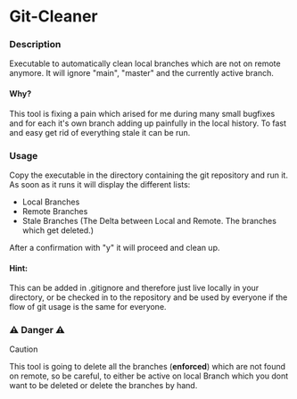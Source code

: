 # Git-Cleaner 

### Description
Executable to automatically clean local branches which are not on remote anymore. It will ignore "main", "master" 
and the currently active branch.

#### Why?
This tool is fixing a pain which arised for me during many small bugfixes and for each it's 
own branch adding up painfully in the local history. To fast and easy get rid of everything stale it
can be run.
<br /> 

### Usage
Copy the executable in the directory containing the git repository and run it. <br />
As soon as it runs it will display the different lists: 
- Local Branches
- Remote Branches
- Stale Branches (The Delta between Local and Remote. The branches which get deleted.)

After a confirmation with "y" it will proceed and clean up.
<br/> 

#### Hint:
This can be added in .gitignore and therefore just live locally in your directory, or be checked in to the repository 
and be used by everyone if the flow of git usage is the same for everyone.

### :warning: Danger :warning: 
> [!CAUTION] 
> This tool is going to delete all the branches (**enforced**) which are not found on remote, so be careful, to either be 
> active on local Branch which you dont want to be deleted or delete the branches by hand.
